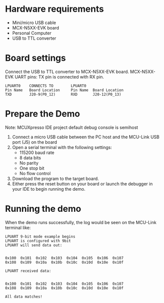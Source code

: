 Hardware requirements
=====================
- Mini/micro USB cable
- MCX-N5XX-EVK board
- Personal Computer
- USB to TTL converter

Board settings
============
Connect the USB to TTL converter to MCX-N5XX-EVK board.
MCX-N5XX-EVK UART pins:
TX pin is connected with RX pin.
~~~~~~~~~~~~~~~~~~~~~~~~~~~~~~~~~~~~~~~~~~~~~~~~~~~~~~
LPUART0    CONNECTS TO        LPUART0
Pin Name   Board Location     Pin Name  Board Location
TXD        J20-9(P0_12)       RXD       J20-12(P0_13)
~~~~~~~~~~~~~~~~~~~~~~~~~~~~~~~~~~~~~~~~~~~~~~~~~~~~~~

Prepare the Demo
===============
Note: MCUXpresso IDE project default debug console is semihost
1. Connect a micro USB cable between the PC host and the MCU-Link USB port (J5) on the board
2.  Open a serial terminal with the following settings:
    - 115200 baud rate
    - 8 data bits
    - No parity
    - One stop bit
    - No flow control
3. Download the program to the target board.
4. Either press the reset button on your board or launch the debugger in your IDE to begin running the demo.

Running the demo
================
When the demo runs successfully, the log would be seen on the MCU-Link terminal like:
~~~~~~~~~~~~~~~~~~~~~~~~~~~~~~~~~~~~~~~~~
LPUART 9-bit mode example begins
LPUART is configured with 9bit
LPUART will send data out:


0x100  0x101  0x102  0x103  0x104  0x105  0x106  0x107  
0x108  0x109  0x10a  0x10b  0x10c  0x10d  0x10e  0x10f  

LPUART received data:


0x100  0x101  0x102  0x103  0x104  0x105  0x106  0x107  
0x108  0x109  0x10a  0x10b  0x10c  0x10d  0x10e  0x10f  

All data matches!
~~~~~~~~~~~~~~~~~~~~~~~~~~~~~~~~~~~~~~~~~